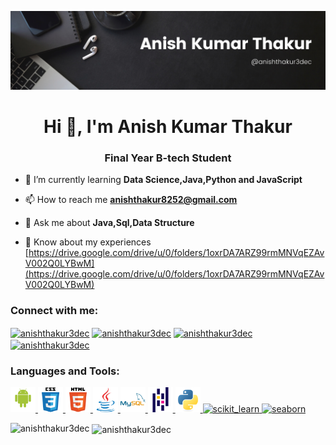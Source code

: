 ![logo](https://github.com/anishthakur3dec/Anish-Thakur/blob/main/Black%20Minimal%20Motivation%20Quote%20LinkedIn%20Banner.png)
<h1 align="center">Hi 👋, I'm Anish Kumar Thakur</h1>
<h3 align="center">Final Year B-tech Student</h3>

- 🌱 I’m currently learning **Data Science,Java,Python and JavaScript**

- 📫 How to reach me **anishthakur8252@gmail.com**
  
- 💬 Ask me about **Java,Sql,Data Structure**

- 📄 Know about my experiences [https://drive.google.com/drive/u/0/folders/1oxrDA7ARZ99rmMNVqEZAvV002Q0LYBwM](https://drive.google.com/drive/u/0/folders/1oxrDA7ARZ99rmMNVqEZAvV002Q0LYBwM)

<h3 align="left">Connect with me:</h3>
<p align="left">
<a href="https://linkedin.com/in/anishthakur3dec" target="blank"><img align="center" src="https://raw.githubusercontent.com/rahuldkjain/github-profile-readme-generator/master/src/images/icons/Social/linked-in-alt.svg" alt="anishthakur3dec" height="30" width="40" /></a>
<a href="https://instagram.com/anishthakur3dec" target="blank"><img align="center" src="https://raw.githubusercontent.com/rahuldkjain/github-profile-readme-generator/master/src/images/icons/Social/instagram.svg" alt="anishthakur3dec" height="30" width="40" /></a>
<a href="https://www.leetcode.com/anishthakur3dec" target="blank"><img align="center" src="https://raw.githubusercontent.com/rahuldkjain/github-profile-readme-generator/master/src/images/icons/Social/leet-code.svg" alt="anishthakur3dec" height="30" width="40" /></a>
<a href="https://auth.geeksforgeeks.org/user/anishthakur3dec" target="blank"><img align="center" src="https://raw.githubusercontent.com/rahuldkjain/github-profile-readme-generator/master/src/images/icons/Social/geeks-for-geeks.svg" alt="anishthakur3dec" height="30" width="40" /></a>
</p>

<h3 align="left">Languages and Tools:</h3>
<p align="left"> <a href="https://developer.android.com" target="_blank" rel="noreferrer"> <img src="https://raw.githubusercontent.com/devicons/devicon/master/icons/android/android-original-wordmark.svg" alt="android" width="40" height="40"/> </a> <a href="https://www.w3schools.com/css/" target="_blank" rel="noreferrer"> <img src="https://raw.githubusercontent.com/devicons/devicon/master/icons/css3/css3-original-wordmark.svg" alt="css3" width="40" height="40"/> </a> <a href="https://www.w3.org/html/" target="_blank" rel="noreferrer"> <img src="https://raw.githubusercontent.com/devicons/devicon/master/icons/html5/html5-original-wordmark.svg" alt="html5" width="40" height="40"/> </a> <a href="https://www.java.com" target="_blank" rel="noreferrer"> <img src="https://raw.githubusercontent.com/devicons/devicon/master/icons/java/java-original.svg" alt="java" width="40" height="40"/> </a> <a href="https://www.mysql.com/" target="_blank" rel="noreferrer"> <img src="https://raw.githubusercontent.com/devicons/devicon/master/icons/mysql/mysql-original-wordmark.svg" alt="mysql" width="40" height="40"/> </a> <a href="https://pandas.pydata.org/" target="_blank" rel="noreferrer"> <img src="https://raw.githubusercontent.com/devicons/devicon/2ae2a900d2f041da66e950e4d48052658d850630/icons/pandas/pandas-original.svg" alt="pandas" width="40" height="40"/> </a> <a href="https://www.python.org" target="_blank" rel="noreferrer"> <img src="https://raw.githubusercontent.com/devicons/devicon/master/icons/python/python-original.svg" alt="python" width="40" height="40"/> </a> <a href="https://scikit-learn.org/" target="_blank" rel="noreferrer"> <img src="https://upload.wikimedia.org/wikipedia/commons/0/05/Scikit_learn_logo_small.svg" alt="scikit_learn" width="40" height="40"/> </a> <a href="https://seaborn.pydata.org/" target="_blank" rel="noreferrer"> <img src="https://seaborn.pydata.org/_images/logo-mark-lightbg.svg" alt="seaborn" width="40" height="40"/> </a> </p>

<p><img align="left" src="https://github-readme-stats.vercel.app/api/top-langs?username=anishthakur3dec&show_icons=true&locale=en&layout=compact" alt="anishthakur3dec" /></p>

<p>&nbsp;<img align="center" src="https://github-readme-stats.vercel.app/api?username=anishthakur3dec&show_icons=true&locale=en" alt="anishthakur3dec" /></p>
